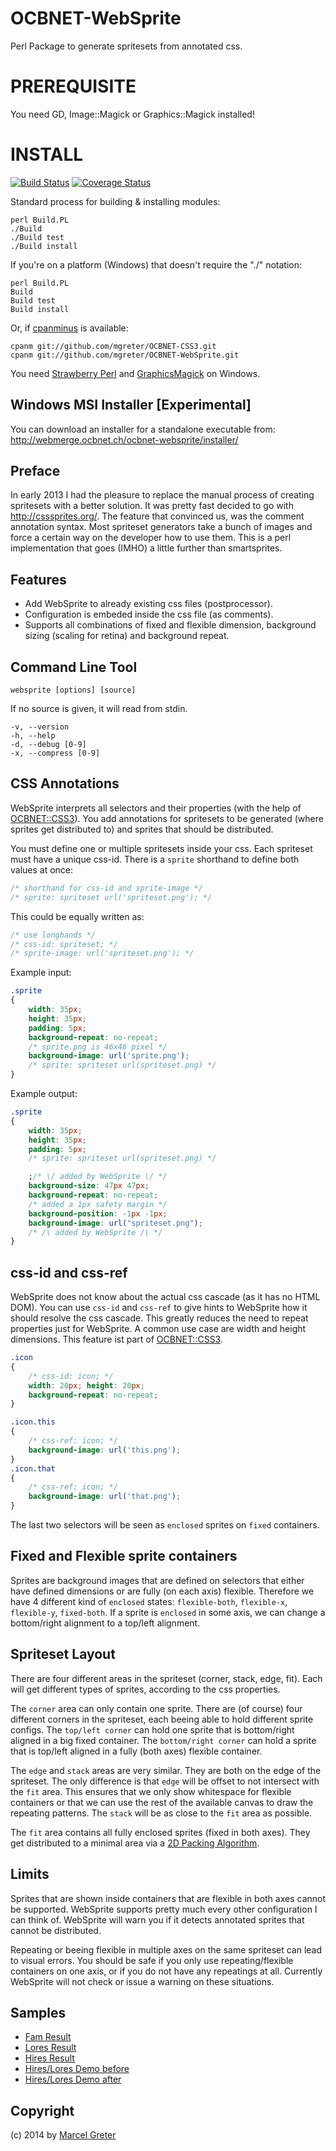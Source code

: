 OCBNET-WebSprite
================

Perl Package to generate spritesets from annotated css.

PREREQUISITE
============

You need GD, Image::Magick or Graphics::Magick installed!

INSTALL
=======

[![Build Status](https://travis-ci.org/mgreter/OCBNET-WebSprite.svg?branch=master)](https://travis-ci.org/mgreter/OCBNET-WebSprite)
[![Coverage Status](https://img.shields.io/coveralls/mgreter/OCBNET-WebSprite.svg)](https://coveralls.io/r/mgreter/OCBNET-WebSprite?branch=master)

Standard process for building & installing modules:

```
perl Build.PL
./Build
./Build test
./Build install
```

If you're on a platform (Windows) that doesn't require the "./" notation:

```
perl Build.PL
Build
Build test
Build install
```

Or, if [cpanminus](http://search.cpan.org/~miyagawa/App-cpanminus/) is available:

```
cpanm git://github.com/mgreter/OCBNET-CSS3.git
cpanm git://github.com/mgreter/OCBNET-WebSprite.git
```

You need [Strawberry Perl](http://strawberryperl.com/) and
[GraphicsMagick](http://www.graphicsmagick.org/download.html) on
Windows.

Windows MSI Installer [Experimental]
-------

You can download an installer for a standalone executable from:  
http://webmerge.ocbnet.ch/ocbnet-websprite/installer/


Preface
-------

In early 2013 I had the pleasure to replace the manual process of creating
spritesets with a better solution. It was pretty fast decided to go with
http://csssprites.org/. The feature that convinced us, was the comment
annotation syntax. Most spriteset generators take a bunch of images and
force a certain way on the developer how to use them. This is a perl
implementation that goes (IMHO) a little further than smartsprites.

Features
--------

 - Add WebSprite to already existing css files (postprocessor).
 - Configuration is embeded inside the css file (as comments).
 - Supports all combinations of fixed and flexible dimension, background
 sizing (scaling for retina) and background repeat.

Command Line Tool
-----------------

```
websprite [options] [source]
```

If no source is given, it will read from stdin.

```
-v, --version
-h, --help
-d, --debug [0-9]
-x, --compress [0-9]
```


CSS Annotations
---------------

WebSprite interprets all selectors and their properties (with the help of
[OCBNET::CSS3](https://github.com/mgreter/OCBNET-CSS3)). You add annotations
for spritesets to be generated (where sprites get distributed to) and sprites
that should be distributed.

You must define one or multiple spritesets inside your css. Each spriteset
must have a unique css-id. There is a `sprite` shorthand to define both
values at once:
```css
/* shorthand for css-id and sprite-image */
/* sprite: spriteset url('spriteset.png'); */
```
This could be equally written as:
```css
/* use longhands */
/* css-id: spriteset; */
/* sprite-image: url('spriteset.png'); */
```
Example input:
```css
.sprite
{
	width: 35px;
	height: 35px;
	padding: 5px;
	background-repeat: no-repeat;
	/* sprite.png is 46x46 pixel */
	background-image: url('sprite.png');
	/* sprite: spriteset url(spriteset.png) */
}
```

Example output:
```css
.sprite
{
    width: 35px;
    height: 35px;
    padding: 5px;
    /* sprite: spriteset url(spriteset.png) */

    ;/* \/ added by WebSprite \/ */
    background-size: 47px 47px;
    background-repeat: no-repeat;
    /* added a 1px safety margin */
    background-position: -1px -1px;
    background-image: url("spriteset.png");
    /* /\ added by WebSprite /\ */
}
```
css-id and css-ref
------------------

WebSprite does not know about the actual css cascade (as it has no HTML DOM).
You can use `css-id` and `css-ref` to give hints to WebSprite how it should
resolve the css cascade. This greatly reduces the need to repeat properties
just for WebSprite. A common use case are width and height dimensions. This
feature ist part of [OCBNET::CSS3](https://github.com/mgreter/OCBNET-CSS3).

```css
.icon
{
	/* css-id: icon; */
	width: 20px; height: 20px;
	background-repeat: no-repeat;
}

.icon.this
{
	/* css-ref: icon; */
	background-image: url('this.png');
}
.icon.that
{
	/* css-ref: icon; */
	background-image: url('that.png');
}
```
The last two selectors will be seen as `enclosed` sprites on `fixed` containers.

Fixed and Flexible sprite containers
------------------------------------

Sprites are background images that are defined on selectors that either have
defined dimensions or are fully (on each axis) flexible. Therefore we have 4
different kind of `enclosed` states: `flexible-both`, `flexible-x`,
`flexible-y`, `fixed-both`. If a sprite is `enclosed` in some axis, we can
change a bottom/right alignment to a top/left alignment.


Spriteset Layout
----------------

There are four different areas in the spriteset (corner, stack, edge, fit).
Each will get different types of sprites, according to the css properties.

The `corner` area can only contain one sprite. There are (of course) four
different corners in the spriteset, each beeing able to hold different sprite
configs. The `top/left corner` can hold one sprite that is bottom/right aligned
in a big fixed container. The `bottom/right corner` can hold a sprite that is
top/left aligned in a fully (both axes) flexible container.

The `edge` and `stack` areas are very similar. They are both on the edge of the
spriteset. The only difference is that `edge` will be offset to not intersect
with the `fit` area. This ensures that we only show whitespace for flexible
containers or that we can use the rest of the available canvas to draw the
repeating patterns. The `stack` will be as close to the `fit` area as possible.

The `fit` area contains all fully enclosed sprites (fixed in both axes). They
get distributed to a minimal area via a [2D Packing Algorithm](https://github.com/jakesgordon/bin-packing/blob/master/js/packer.growing.js).

Limits
------

Sprites that are shown inside containers that are flexible in both axes cannot
be supported. WebSprite supports pretty much every other configuration I can
think of. WebSprite will warn you if it detects annotated sprites that cannot
be distributed.

Repeating or beeing flexible in multiple axes on the same spriteset can lead to
visual errors. You should be safe if you only use repeating/flexible containers
on one axis, or if you do not have any repeatings at all. Currently WebSprite
will not check or issue a warning on these situations.

Samples
-------

- [Fam Result](https://raw.githubusercontent.com/mgreter/OCBNET-WebSprite/master/t/fam/result/expected.png)
- [Lores Result](https://raw.githubusercontent.com/mgreter/OCBNET-WebSprite/master/t/hires/result/expected-lores.png)
- [Hires Result](https://raw.githubusercontent.com/mgreter/OCBNET-WebSprite/master/t/hires/result/expected-hires.png)
- [Hires/Lores Demo before](http://rawgit.com/mgreter/OCBNET-WebSprite/master/t/hires/demo.expected.html)
- [Hires/Lores Demo after](http://rawgit.com/mgreter/OCBNET-WebSprite/master/t/hires/demo.generated.html)

Copyright
---------

(c) 2014 by [Marcel Greter](https://github.com/mgreter)